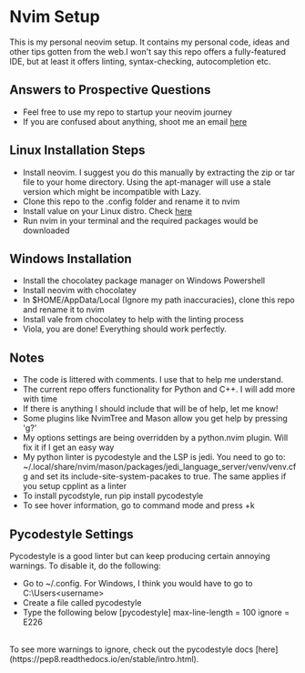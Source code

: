 # Nvim Setup
This is my personal neovim setup. It contains my personal code, ideas and other tips gotten from the web.I won't say this repo offers a fully-featured IDE, but at least it offers linting, syntax-checking, autocompletion etc.

## Answers to Prospective Questions
- Feel free to use my repo to startup your neovim journey
- If you are confused about anything, shoot me an email [here](mailto:nkcemeka@gmail.com)

## Linux Installation Steps
- Install neovim. I suggest you do this manually by extracting the zip or tar file to your home directory. Using the apt-manager will use a stale version which might be incompatible with Lazy.
- Clone this repo to the .config folder and rename it to nvim
- Install value on your Linux distro. Check [here](https://vale.sh/docs/vale-cli/installation/)
- Run nvim in your terminal and the required packages would be downloaded

## Windows Installation
- Install the chocolatey package manager on Windows Powershell
- Install neovim with chocolatey
- In $HOME/AppData/Local (Ignore my path inaccuracies), clone this repo and rename it to nvim
- Install vale from chocolatey to help with the linting process
- Viola, you are done! Everything should work perfectly.

## Notes
- The code is littered with comments. I use that to help me understand. 
- The current repo offers functionality for Python and C++. I will add more with time
- If there is anything I should include that will be of help, let me know!
- Some plugins like NvimTree and Mason allow you get help by pressing 'g?'
- My options settings are being overridden by a python.nvim plugin. Will fix it if I get an easy way
- My python linter is pycodestyle and the LSP is jedi. You need to go to: ~/.local/share/nvim/mason/packages/jedi_language_server/venv/venv.cfg and set its include-site-system-pacakes to true. The same applies if you setup cpplint as a linter
- To install pycodstyle, run pip install pycodestyle
- To see hover information, go to command mode and press <SHIFT>+k


## Pycodestyle Settings
Pycodestyle is a good linter but can keep producing certain annoying warnings. To disable it, do the following:
- Go to ~/.config. For Windows, I think you would have to go to C:\Users\<username>
- Create a file called pycodestyle 
- Type the following below
[pycodestyle]
max-line-length = 100
ignore = E226
<br>
To see more warnings to ignore, check out the pycodestyle docs [here](https://pep8.readthedocs.io/en/stable/intro.html).
